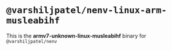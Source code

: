 # `@varshiljpatel/nenv-linux-arm-musleabihf`

This is the **armv7-unknown-linux-musleabihf** binary for `@varshiljpatel/nenv`
